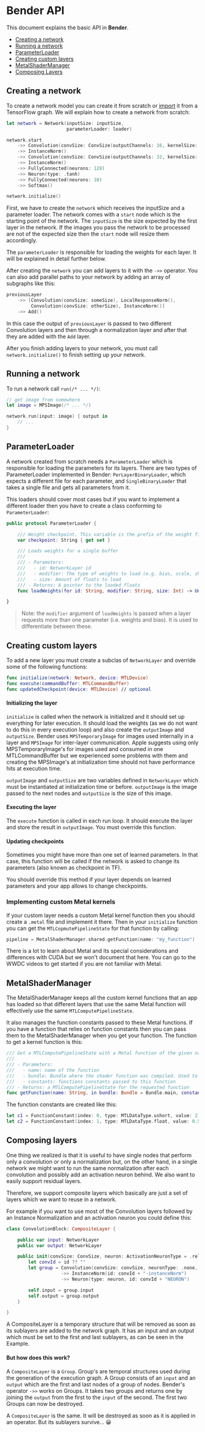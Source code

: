 
# Bender API

This document explains the basic API in __Bender__.

 * [Creating a network]
 * [Running a network]
 * [ParameterLoader]
 * [Creating custom layers]
 * [MetalShaderManager]
 * [Composing Layers]


## Creating a network

To create a network model you can create it from scratch or [import](Importing.md) it from a TensorFlow graph. We will explain how to create a network from scratch:

```swift
let network = Network(inputSize: inputSize,
                      parameterLoader: loader)

network.start
    ->> Convolution(convSize: ConvSize(outputChannels: 16, kernelSize: 3, stride: 2))
    ->> InstanceNorm()
    ->> Convolution(convSize: ConvSize(outputChannels: 32, kernelSize: 3, stride: 2), neuronType: .relu)
    ->> InstanceNorm()
    ->> FullyConnected(neurons: 128)
    ->> Neuron(type: .tanh)
    ->> FullyConnected(neurons: 10)
    ->> Softmax()

network.initialize()
```

First, we have to create the `network` which receives the inputSize and a parameter loader. The network comes with a `start` node which is the starting point of the network. The `inputSize` is the size expected by the first layer in the network. If the images you pass the network to be processed are not of the expected size then the `start` node will resize them accordingly.

The `parameterLoader` is responsible for loading the weights for each layer. It will be explained in detail further below.

After creating the `network` you can add layers to it with the `->>` operator.
You can also add parallel paths to your network by adding an array of subgraphs like this:

```swift
previousLayer
    ->> [Convolution(convSize: someSize), LocalResponseNorm(),
         Convolution(convSize: otherSize), InstanceNorm()]
    ->> Add()
```

In this case the output of `previousLayer` is passed to two different Convolution layers and then through a normalization layer and after that they are added with the `Add` layer.

After you finish adding layers to your network, you must call `network.initialize()` to finish setting up your network.


## Running a network

To run a network call `run(/* ... */)`:

```swift
// get image from somewhere
let image = MPSImage(/* ... */)

network.run(input: image) { output in
    // ...
}
```


## ParameterLoader

A network created from scratch needs a `ParameterLoader` which is responsible for loading the parameters for its layers. There are two types of ParameterLoader implemented in Bender: `PerLayerBinaryLoader`, which expects a different file for each parameter, and `SingleBinaryLoader` that takes a single file and gets all parameters from it.

This loaders should cover most cases but if you want to implement a different loader then you have to create a class conforming to `ParameterLoader`:

```swift
public protocol ParameterLoader {

    /// Weight checkpoint. This variable is the prefix of the weight files.
    var checkpoint: String { get set }

    /// Loads weights for a single buffer
    ///
    /// - Parameters:
    ///   - id: NetworkLayer id
    ///   - modifier: The type of weights to load (e.g. bias, scale, shift). Use to distinguish the different parameters needed for a layer.
    ///   - size: Amount of floats to load
    /// - Returns: A pointer to the loaded floats
    func loadWeights(for id: String, modifier: String, size: Int) -> UnsafePointer<Float>

}
```

> Note: the `modifier` argument of `loadWeights` is passed when a layer requests more than one parameter (i.e. weights and bias). It is used to differentiate between these.


## Creating custom layers <a name="custom-layers"></a>

To add a new layer you must create a subclas of `NetworkLayer` and override some of the following functions:

```swift
func initialize(network: Network, device: MTLDevice)
func execute(commandBuffer: MTLCommandBuffer)
func updatedCheckpoint(device: MTLDevice) // optional
```

#### Initializing the layer

`initialize` is called when the network is initialized and it should set up everything for later execution. It should load the weights (as we do not want to do this in every execution loop) and also create the `outputImage` and `outputSize`. Bender uses `MPSTemporaryImage` for images used internally in a layer and `MPSImage` for inter-layer communication. Apple suggests using only MPSTemporaryImage's for images used and consumed in one MTLCommandBuffer but we experienced some problems with them and creating the MPSImage's at initialization time should not have performance hits at execution time.

`outputImage` and `outputSize` are two variables defined in `NetworkLayer` which must be instantiated at initialization time or before. `outputImage` is the image passed to the next nodes and `outputSize` is the size of this image.

#### Executing the layer

The `execute` function is called in each run loop. It should execute the layer and store the result in `outputImage`. You must override this function.

#### Updating checkpoints

Sometimes you might have more than one set of learned parameters. In that case, this function will be called if the network is asked to change its parameters (also known as checkpoint in TF).

You should override this method if your layer depends on learned parameters and your app allows to change checkpoints.

### Implementing custom Metal kernels

If your custom layer needs a custom Metal kernel function then you should create a `.metal` file and implement it there. Then in your `initialize` function you can get the `MTLCopmutePipelineState` for that function by calling:

```swift
pipeline = MetalShaderManager.shared.getFunction(name: "my_function")
```

There is a lot to learn about Metal and its special considerations and differences with CUDA but we won't document that here. You can go to the WWDC videos to get started if you are not familiar with Metal.


## MetalShaderManager

The MetalShaderManager keeps all the custom kernel functions that an app has loaded so that different layers that use the same Metal function will effectively use the same `MTLComputePipelineState`.

It also manages the function constants passed to these Metal functions. If you have a function that relies on function constants then you can pass them to the MetalShaderManager when you get your function. The function to get a kernel function is this:

```swift
/// Get a MTLComputePipelineState with a Metal function of the given name
///
/// - Parameters:
///   - name: name of the function
///   - bundle: Bundle where the shader function was compiled. Used to get the correct library
///   - constants: functions constants passed to this function
/// - Returns: a MTLComputePipelineState for the requested function
func getFunction(name: String, in bundle: Bundle = Bundle.main, constants: [FunctionConstantBase]? = nil) -> MTLComputePipelineState
```

The function constants are created like this:

```swift
let c1 = FunctionConstant(index: 0, type: MTLDataType.ushort, value: 2)
let c2 = FunctionConstant(index: 1, type: MTLDataType.float, value: 0.5)
```

## Composing layers

One thing we realized is that it is useful to have single nodes that perform only a convolution or only a normalization but, on the other hand, in a single network we might want to run the same normalization after each convolution and possibly add an activation neuron behind. We also want to easily support residual layers.

Therefore, we support composite layers which basically are just a set of layers which we want to reuse in a network.

For example if you want to use most of the Convolution layers followed by an Instance Normalization and an activation neuron you could define this:

```swift
class ConvolutionBlock: CompositeLayer {

    public var input: NetworkLayer
    public var output: NetworkLayer

    public init(convSize: ConvSize, neuron: ActivationNeuronType = .relu, id: String? = nil) {
        let convId = id ?? ""
        let group = Convolution(convSize: convSize, neuronType: .none, id: convId)
                    ->> InstanceNorm(id: convId + "-instanceNorm")
                    ->> Neuron(type: neuron, id: convId + "NEURON")

        self.input = group.input
        self.output = group.output
    }

}
```

A CompositeLayer is a temporary structure that will be removed as soon as its sublayers are added to the network graph. It has an input and an output which must be set to the first and last sublayers, as can be seen in the Example.

#### But how does this work?

A `CompositeLayer` is a `Group`. Group's are temporal structures used during the generation of the execution graph. A Group consists of an `input` and an `output` which are the first and last nodes of a group of nodes. Bender's operator `->>` works on Groups. It takes two groups and returns one by joining the `output` from the first to the `input` of the second. The first two Groups can now be destroyed.

A `CompositeLayer` is the same. It will be destroyed as soon as it is applied in an operator. But its sublayers survive... 😀

[Creating a network]: #creating-a-network
[Running a network]: #running-a-network
[ParameterLoader]: #parameterloader
[Creating custom layers]: #custom-layers
[MetalShaderManager]: #metalshadermanager
[Composing Layers]: #composing-layers
